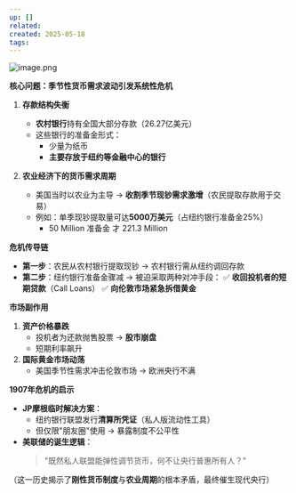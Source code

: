 ```yaml
---
up: []
related: 
created: 2025-05-18
tags:
---
```

![image.png](https://s1.vika.cn/space/2025/05/18/5518ffb60105404caacf60905a310369)


**核心问题：季节性货币需求波动引发系统性危机**
1. **存款结构失衡**
   - **农村银行**持有全国大部分存款（26.27亿美元）
   - 这些银行的准备金形式：
     - 少量为纸币
     - **主要存放于纽约等金融中心的银行**

1. **农业经济下的货币需求周期**
   - 美国当时以农业为主导 → **收割季节现钞需求激增**（农民提取存款用于交易）
   - 例如：单季现钞提取量可达**5000万美元**（占纽约银行准备金25%）
      - 50 Million 准备金 才 221.3 Million

**危机传导链**
- **第一步**：农民从农村银行提取现钞 → 农村银行需从纽约调回存款
- **第二步**：纽约银行准备金骤减 → 被迫采取两种对冲手段：
  ✅ **收回投机者的短期贷款**（Call Loans）
  ✅ **向伦敦市场紧急拆借黄金**

**市场副作用**
1. **资产价格暴跌**
   - 投机者为还款抛售股票 → **股市崩盘**
   - 短期利率飙升
2. **国际黄金市场动荡**
   - 美国季节性需求冲击伦敦市场 → 欧洲央行不满

**1907年危机的启示**
- **JP摩根临时解决方案**：
  - 纽约银行联盟发行**清算所凭证**（私人版流动性工具）
  - 但仅限"朋友圈"使用 → 暴露制度不公平性
- **美联储的诞生逻辑**：
  > "既然私人联盟能弹性调节货币，何不让央行普惠所有人？"

（这一历史揭示了**刚性货币制度**与**农业周期**的根本矛盾，最终催生现代央行）